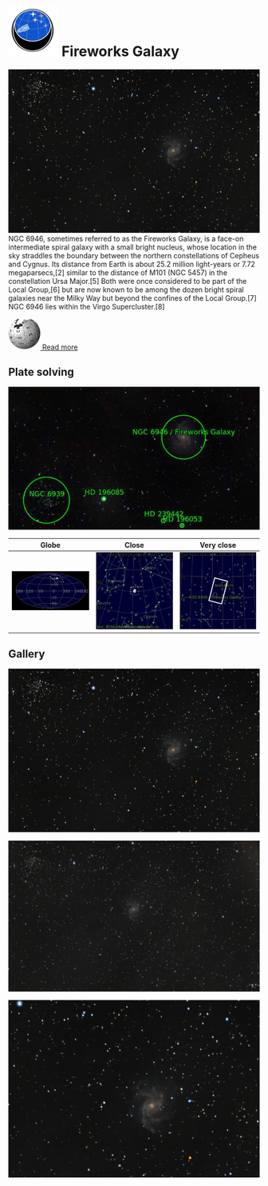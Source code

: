 # ![](..//Imaging//Common/pyl-tiny.png) Fireworks Galaxy
![IMG](..//Imaging//HD/Fireworks_Galaxy+00+co.jpg)
NGC 6946, sometimes referred to as the Fireworks Galaxy, is a face-on intermediate spiral galaxy with a small bright nucleus, whose location in the sky straddles the boundary between the northern constellations of Cepheus and Cygnus. Its distance from Earth is about 25.2 million light-years or 7.72 megaparsecs,[2] similar to the distance of M101 (NGC 5457) in the constellation Ursa Major.[5] Both were once considered to be part of the Local Group,[6] but are now known to be among the dozen bright spiral galaxies near the Milky Way but beyond the confines of the Local Group.[7] NGC 6946 lies within the Virgo Supercluster.[8]

[![](..//Imaging//Common/Wikipedia.png) Read more](https://en.wikipedia.org/wiki/NGC_6946)
## Plate solving 


![IMG](..//Imaging//HD/Fireworks_Galaxy_Annotated.jpg)


| Globe | Close | Very close |
| ----- | ----- | ----- |
|![IMG](..//Imaging//HD/Fireworks_Galaxy_Globe.jpg) |![IMG](..//Imaging//HD/Fireworks_Galaxy_Close.jpg) |![IMG](..//Imaging//HD/Fireworks_Galaxy_Closer.jpg) |

## Gallery
![IMG](..//Imaging//HD/Fireworks_Galaxy+00+co.jpg) 

![IMG](..//Imaging//HD/Fireworks_Galaxy+01+co.jpg) 

![IMG](..//Imaging//HD/Fireworks_Galaxy+02+co.jpg) 

